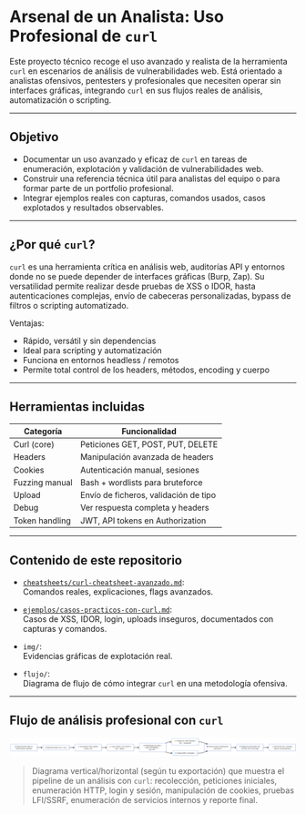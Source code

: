 # Arsenal de un Analista: Uso Profesional de `curl`

Este proyecto técnico recoge el uso avanzado y realista de la herramienta `curl` en escenarios de análisis de vulnerabilidades web. Está orientado a analistas ofensivos, pentesters y profesionales que necesiten operar sin interfaces gráficas, integrando `curl` en sus flujos reales de análisis, automatización o scripting.

---

## Objetivo

- Documentar un uso avanzado y eficaz de `curl` en tareas de enumeración, explotación y validación de vulnerabilidades web.
- Construir una referencia técnica útil para analistas del equipo o para formar parte de un portfolio profesional.
- Integrar ejemplos reales con capturas, comandos usados, casos explotados y resultados observables.

---

## ¿Por qué `curl`?

`curl` es una herramienta crítica en análisis web, auditorías API y entornos donde no se puede depender de interfaces gráficas (Burp, Zap). Su versatilidad permite realizar desde pruebas de XSS o IDOR, hasta autenticaciones complejas, envío de cabeceras personalizadas, bypass de filtros o scripting automatizado.

Ventajas:
- Rápido, versátil y sin dependencias
- Ideal para scripting y automatización
- Funciona en entornos headless / remotos
- Permite total control de los headers, métodos, encoding y cuerpo

---

## Herramientas incluidas

| Categoría           | Funcionalidad                         |
|---------------------|----------------------------------------|
| Curl (core)         | Peticiones GET, POST, PUT, DELETE      |
| Headers             | Manipulación avanzada de headers       |
| Cookies             | Autenticación manual, sesiones         |
| Fuzzing manual      | Bash + wordlists para bruteforce       |
| Upload              | Envío de ficheros, validación de tipo  |
| Debug               | Ver respuesta completa y headers       |
| Token handling      | JWT, API tokens en Authorization       |

---

## Contenido de este repositorio

- [`cheatsheets/curl-cheatsheet-avanzado.md`](cheatsheets/curl-cheatsheet-avanzado.md):  
  Comandos reales, explicaciones, flags avanzados.

- [`ejemplos/casos-practicos-con-curl.md`](ejemplos/casos-practicos-con-curl.md):  
  Casos de XSS, IDOR, login, uploads inseguros, documentados con capturas y comandos.

- `img/`:  
  Evidencias gráficas de explotación real.

- `flujo/`:  
  Diagrama de flujo de cómo integrar `curl` en una metodología ofensiva.

---

## Flujo de análisis profesional con `curl`

![Flujo de análisis con curl](ejemplos/img/flujo-analisis-curl.png)

> Diagrama vertical/horizontal (según tu exportación) que muestra el pipeline de un análisis con `curl`: recolección, peticiones iniciales, enumeración HTTP, login y sesión, manipulación de cookies, pruebas LFI/SSRF, enumeración de servicios internos y reporte final.

